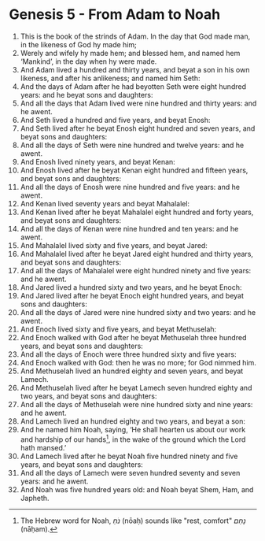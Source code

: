 # Genesis 5 - From Adam to Noah

1. This is the book of the strinds of Adam. In the day that God made man, in
   the likeness of God hy made him;
2. Werely and wifely hy made hem; and blessed hem, and named hem ‘Mankind’, in
   the day when hy were made.
3. And Adam lived a hundred and thirty years, and beyat a son in his own
   likeness, and after his anlikeness; and named him Seth:
4. And the days of Adam after he had beyotten Seth were eight hundred years:
   and he beyat sons and daughters:
5. And all the days that Adam lived were nine hundred and thirty years: and he
   awent.
6. And Seth lived a hundred and five years, and beyat Enosh:
7. And Seth lived after he beyat Enosh eight hundred and seven years, and beyat
   sons and daughters:
8. And all the days of Seth were nine hundred and twelve years: and he awent.
9. And Enosh lived ninety years, and beyat Kenan:
10. And Enosh lived after he beyat Kenan eight hundred and fifteen years, and
    beyat sons and daughters:
11. And all the days of Enosh were nine hundred and five years: and he awent.
12. And Kenan lived seventy years and beyat Mahalalel:
13. And Kenan lived after he beyat Mahalalel eight hundred and forty years, and
    beyat sons and daughters:
14. And all the days of Kenan were nine hundred and ten years: and he awent.
15. And Mahalalel lived sixty and five years, and beyat Jared:
16. And Mahalalel lived after he beyat Jared eight hundred and thirty years,
    and beyat sons and daughters:
17. And all the days of Mahalalel were eight hundred ninety and five years: and
    he awent.
18. And Jared lived a hundred sixty and two years, and he beyat Enoch:
19. And Jared lived after he beyat Enoch eight hundred years, and beyat sons
    and daughters:
20. And all the days of Jared were nine hundred sixty and two years: and he
    awent.
21. And Enoch lived sixty and five years, and beyat Methuselah:
22. And Enoch walked with God after he beyat Methuselah three hundred years,
    and beyat sons and daughters:
23. And all the days of Enoch were three hundred sixty and five years:
24. And Enoch walked with God: then he was no more; for God nimmed him.
25. And Methuselah lived an hundred eighty and seven years, and beyat Lamech.
26. And Methuselah lived after he beyat Lamech seven hundred eighty and two
    years, and beyat sons and daughters:
27. And all the days of Methuselah were nine hundred sixty and nine years: and
    he awent.
28. And Lamech lived an hundred eighty and two years, and beyat a son:
29. And he named him Noah, saying, ‘He shall hearten us about our work and
    hardship of our hands[^Noah], in the wake of the ground which the Lord hath
    mansed.’
30. And Lamech lived after he beyat Noah five hundred ninety and five years,
    and beyat sons and daughters:
31. And all the days of Lamech were seven hundred seventy and seven years: and
    he awent.
32. And Noah was five hundred years old: and Noah beyat Shem, Ham, and Japheth.

<!-- Abbreviations -->


<!-- Footnotes -->
[^Noah]: The Hebrew word for Noah, *נֹחַ* (nōaḥ) sounds like "rest, comfort"
    *נָחַם* (nāḥam).

<!-- BUFFER -->
